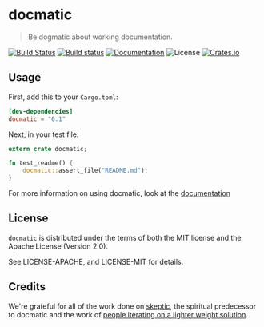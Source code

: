 # docmatic

> Be dogmatic about working documentation.

[![Build Status](https://travis-ci.org/assert-rs/docmatic.svg?branch=master)](https://travis-ci.org/assert-rs/docmatic)
[![Build status](https://ci.appveyor.com/api/projects/status/bte7gyfxylva10ax?svg=true)](https://ci.appveyor.com/project/epage/docmatic)
[![Documentation](https://img.shields.io/badge/docs-master-blue.svg)](https://docs.rs/docmatic)
![License](https://img.shields.io/crates/l/docmatic.svg)
[![Crates.io](https://img.shields.io/crates/v/docmatic.svg?maxAge=2592000)](https://crates.io/crates/docmatic)


## Usage

First, add this to your `Cargo.toml`:

```toml
[dev-dependencies]
docmatic = "0.1"
```

Next, in your test file:

```rust
extern crate docmatic;

fn test_readme() {
    docmatic::assert_file("README.md");
}
```

For more information on using docmatic, look at the
[documentation](https://docs.rs/docmatic)


## License

`docmatic` is distributed under the terms of both the MIT license and the
Apache License (Version 2.0).

See LICENSE-APACHE, and LICENSE-MIT for details.


## Credits

We're grateful for all of the work done on
[skeptic](https://github.com/budziq/rust-skeptic), the spiritual predecessor to
docmatic and the work of [people iterating on a lighter weight
solution](https://github.com/budziq/rust-skeptic/issues/60).
